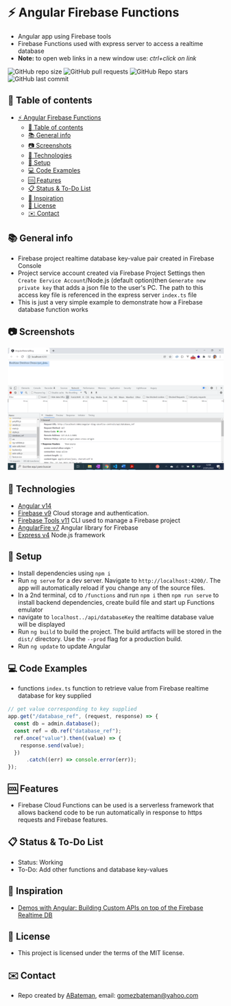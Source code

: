# :zap: Angular Firebase Functions

* Angular app using Firebase tools
* Firebase Functions used with express server to access a realtime database
* **Note:** to open web links in a new window use: _ctrl+click on link_

![GitHub repo size](https://img.shields.io/github/repo-size/AndrewJBateman/angular-firebase-functions?style=plastic)
![GitHub pull requests](https://img.shields.io/github/issues-pr/AndrewJBateman/angular-firebase-functions?style=plastic)
![GitHub Repo stars](https://img.shields.io/github/stars/AndrewJBateman/angular-firebase-functions?style=plastic)
![GitHub last commit](https://img.shields.io/github/last-commit/AndrewJBateman/angular-firebase-functions?style=plastic)

## :page_facing_up: Table of contents

* [:zap: Angular Firebase Functions](#zap-angular-firebase-functions)
  * [:page_facing_up: Table of contents](#page_facing_up-table-of-contents)
  * [:books: General info](#books-general-info)
  * [:camera: Screenshots](#camera-screenshots)
  * [:signal_strength: Technologies](#signal_strength-technologies)
  * [:floppy_disk: Setup](#floppy_disk-setup)
  * [:computer: Code Examples](#computer-code-examples)
  * [:cool: Features](#cool-features)
  * [:clipboard: Status & To-Do List](#clipboard-status--to-do-list)
  * [:clap: Inspiration](#clap-inspiration)
  * [:file_folder: License](#file_folder-license)
  * [:envelope: Contact](#envelope-contact)

## :books: General info

* Firebase project realtime database key-value pair created in Firebase Console
* Project service account created via Firebase Project Settings then `Create Eervice Account`/Node.js (default option)then `Generate new private key` that adds a json file to the user's PC. The path to this access key file is referenced in the express server `index.ts` file
* This is just a very simple example to demonstrate how a Firebase database function works

## :camera: Screenshots

![Screenshot](./img/screen.png)

## :signal_strength: Technologies

* [Angular v14](https://angular.io/)
* [Firebase v9](https://firebase.google.com) Cloud storage and authentication.
* [Firebase Tools v11](https://www.npmjs.com/package/firebase-tools) CLI used to manage a Firebase project
* [AngularFire v7](https://www.npmjs.com/package/@angular/fire) Angular library for Firebase
* [Express v4](https://www.npmjs.com/package/express) Node.js framework

## :floppy_disk: Setup

* Install dependencies using `npm i`
* Run `ng serve` for a dev server. Navigate to `http://localhost:4200/`. The app will automatically reload if you change any of the source files.
* In a 2nd terminal, cd to `/functions` and run `npm i` then `npm run serve` to install backend dependencies, create build file and start up Functions emulator
* navigate to `localhost../api/databaseKey` the realtime database value will be displayed
* Run `ng build` to build the project. The build artifacts will be stored in the `dist/` directory. Use the `--prod` flag for a production build.
* Run `ng update` to update Angular

## :computer: Code Examples

* functions `index.ts` function to retrieve value from Firebase realtime database for key supplied

```typescript
// get value corresponding to key supplied
app.get("/database_ref", (request, response) => {
  const db = admin.database();
  const ref = db.ref("database_ref");
  ref.once("value").then((value) => {
    response.send(value);
  })
      .catch((err) => console.error(err));
});
```

## :cool: Features

* Firebase Cloud Functions can be used is a serverless framework that allows backend code to be run automatically in response to https requests and Firebase features.

## :clipboard: Status & To-Do List

* Status: Working
* To-Do: Add other functions and database key-values

## :clap: Inspiration

* [Demos with Angular: Building Custom APIs on top of the Firebase Realtime DB](https://www.youtube.com/watch?v=mWAwxbeGU_E&t=186s)

## :file_folder: License

* This project is licensed under the terms of the MIT license.

## :envelope: Contact

* Repo created by [ABateman](https://github.com/AndrewJBateman), email: gomezbateman@yahoo.com
